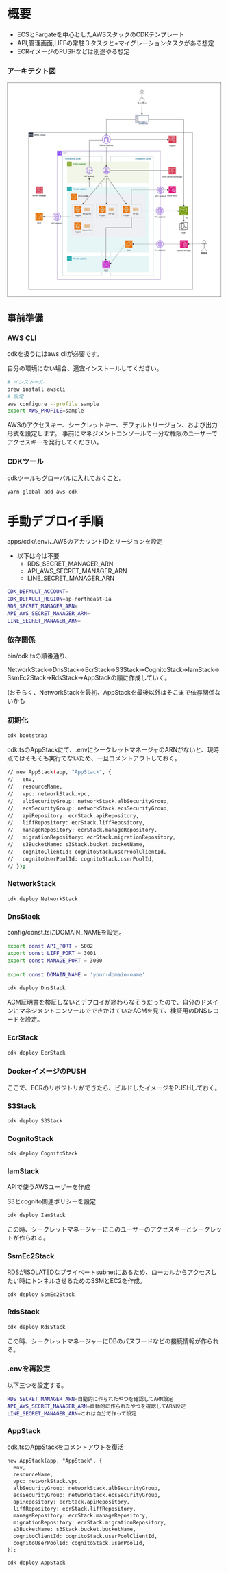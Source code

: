 # 概要

- ECSとFargateを中心としたAWSスタックのCDKテンプレート
- API,管理画面,LIFFの常駐３タスクと+マイグレーションタスクがある想定
- ECRイメージのPUSHなどは別途やる想定

### アーキテクト図
<img src="./architecture_diagram.jpg" alt="Architecture Diagram" width="500"/>

## 事前準備

### AWS CLI

cdkを扱うにはaws cliが必要です。

自分の環境にない場合、適宜インストールしてください。

```bash
# インストール
brew install awscli
# 設定
aws configure --profile sample
export AWS_PROFILE=sample
```

AWSのアクセスキー、シークレットキー、デフォルトリージョン、および出力形式を設定します。
事前にマネジメントコンソールで十分な権限のユーザーでアクセスキーを発行してください。

### CDKツール

cdkツールもグローバルに入れておくこと。

```bash
yarn global add aws-cdk
```

# 手動デプロイ手順

apps/cdk/.envにAWSのアカウントIDとリージョンを設定

- 以下は今は不要
    - RDS_SECRET_MANAGER_ARN
    - API_AWS_SECRET_MANAGER_ARN
    - LINE_SECRET_MANAGER_ARN

```bash
CDK_DEFAULT_ACCOUNT=
CDK_DEFAULT_REGION=ap-northeast-1a
RDS_SECRET_MANAGER_ARN=
API_AWS_SECRET_MANAGER_ARN=
LINE_SECRET_MANAGER_ARN=
```

### 依存関係

bin/cdk.tsの順番通り、

NetworkStack→DnsStack→EcrStack→S3Stack→CognitoStack→IamStack→SsmEc2Stack→RdsStack→AppStackの順に作成していく。

(おそらく、NetworkStackを最初、AppStackを最後以外はそこまで依存関係ないかも

### 初期化

```bash
cdk bootstrap
```

cdk.tsのAppStackにて、.envにシークレットマネージャのARNがないと、現時点ではそもそも実行でないため、一旦コメントアウトしておく。

```bash
// new AppStack(app, "AppStack", {
//   env,
//   resourceName,
//   vpc: networkStack.vpc,
//   albSecurityGroup: networkStack.albSecurityGroup,
//   ecsSecurityGroup: networkStack.ecsSecurityGroup,
//   apiRepository: ecrStack.apiRepository,
//   liffRepository: ecrStack.liffRepository,
//   manageRepository: ecrStack.manageRepository,
//   migrationRepository: ecrStack.migrationRepository,
//   s3BucketName: s3Stack.bucket.bucketName,
//   cognitoClientId: cognitoStack.userPoolClientId,
//   cognitoUserPoolId: cognitoStack.userPoolId,
// });
```

### NetworkStack

```bash
cdk deploy NetworkStack
```

### DnsStack

config/const.tsにDOMAIN_NAMEを設定。

```bash
export const API_PORT = 5002
export const LIFF_PORT = 3001
export const MANAGE_PORT = 3000

export const DOMAIN_NAME = 'your-domain-name'
```

```bash
cdk deploy DnsStack
```

ACM証明書を検証しないとデプロイが終わらなそうだったので、自分のドメインにマネジメントコンソールでできかけていたACMを見て、検証用のDNSレコードを設定。

### EcrStack

```bash
cdk deploy EcrStack
```

### DockerイメージのPUSH

ここで、ECRのリポジトリができたら、ビルドしたイメージをPUSHしておく。

### S3Stack

```bash
cdk deploy S3Stack
```

### CognitoStack

```bash
cdk deploy CognitoStack
```

### IamStack

APIで使うAWSユーザーを作成

S3とcognito関連ポリシーを設定

```bash
cdk deploy IamStack
```

この時、シークレットマネージャーにこのユーザーのアクセスキーとシークレットが作られる。

### SsmEc2Stack

RDSがISOLATEDなプライベートsubnetにあるため、ローカルからアクセスしたい時にトンネルさせるためのSSMとEC2を作成。

```bash
cdk deploy SsmEc2Stack
```

### RdsStack

```bash
cdk deploy RdsStack
```

この時、シークレットマネージャーにDBのパスワードなどの接続情報が作られる。

### .envを再設定

以下三つを設定する。

```bash
RDS_SECRET_MANAGER_ARN=自動的に作られたやつを確認してARN設定
API_AWS_SECRET_MANAGER_ARN=自動的に作られたやつを確認してARN設定
LINE_SECRET_MANAGER_ARN=これは自分で作って設定
```

### AppStack

cdk.tsのAppStackをコメントアウトを復活

```tsx
new AppStack(app, "AppStack", {
  env,
  resourceName,
  vpc: networkStack.vpc,
  albSecurityGroup: networkStack.albSecurityGroup,
  ecsSecurityGroup: networkStack.ecsSecurityGroup,
  apiRepository: ecrStack.apiRepository,
  liffRepository: ecrStack.liffRepository,
  manageRepository: ecrStack.manageRepository,
  migrationRepository: ecrStack.migrationRepository,
  s3BucketName: s3Stack.bucket.bucketName,
  cognitoClientId: cognitoStack.userPoolClientId,
  cognitoUserPoolId: cognitoStack.userPoolId,
});
```

```tsx
cdk deploy AppStack
```